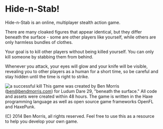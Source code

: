 Hide-n-Stab!
============

Hide-n-Stab is an online, multiplayer stealth action game.

There are many cloaked figures that appear identical, but they differ beneath 
the surface - some are other players like yourself, while others are only 
harmless bundles of clothes.

Your goal is to kill other players without being killed yourself. You can only 
kill someone by stabbing them from behind.

Whenever you attack, your eyes will glow and your knife will be visible, 
revealing you to other players as a human for a short time, so be careful and 
stay hidden until the time is right to strike.

![a successful kill](https://raw.githubusercontent.com/bendmorris/hide-n-stab/master/promo/Screenshot%20-%2004272014%20-%2003:32:13%20PM.png)
This game was created by Ben Morris (<ben@bendmorris.com>) for Ludum Dare 29, 
"beneath the surface." All code and assets were created within 48 hours. The 
game is written in the Haxe programming language as well as open source game 
frameworks OpenFL and HaxePunk.

(C) 2014 Ben Morris, all rights reserved. Feel free to use this as a resource to 
help you develop your own game.